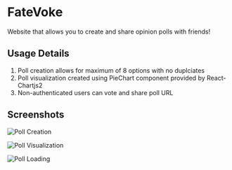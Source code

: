 # FateVoke
Website that allows you to create and share opinion polls with friends!

## Usage Details
1. Poll creation allows for maximum of 8 options with no duplciates
2. Poll visualization created using PieChart component provided by React-Chartjs2
3. Non-authenticated users can vote and share poll URL

## Screenshots
![Poll Creation](https://imgur.com/axGeYtk)

![Poll Visualization](https://imgur.com/BIKtJax)

![Poll Loading](https://imgur.com/buMM5CQ)
